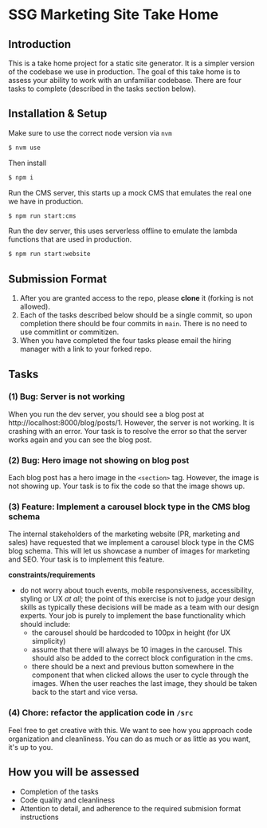 # SSG Marketing Site Take Home

## Introduction

This is a take home project for a static site generator. It is a simpler version of the codebase we use in production. The goal of this take home is to assess your ability to work with an unfamiliar codebase. There are four tasks to complete (described in the tasks section below).

## Installation & Setup

Make sure to use the correct node version via `nvm`

```bash
$ nvm use
```

Then install

```bash
$ npm i
```

Run the CMS server, this starts up a mock CMS that emulates the real one we have in production.

```bash
$ npm run start:cms
```

Run the dev server, this uses serverless offline to emulate the lambda functions that are used in production.

```bash
$ npm run start:website
```

## Submission Format

1. After you are granted access to the repo, please **clone** it (forking is not allowed).
2. Each of the tasks described below should be a single commit, so upon completion there should be four commits in `main`. There is no need to use commitlint or commitizen.
3. When you have completed the four tasks please email the hiring manager with a link to your forked repo.

## Tasks

### (1) Bug: Server is not working

When you run the dev server, you should see a blog post at http://localhost:8000/blog/posts/1. However, the server is not working. It is crashing with an error. Your task is to resolve the error so that the server works again and you can see the blog post.

### (2) Bug: Hero image not showing on blog post

Each blog post has a hero image in the `<section>` tag. However, the image is not showing up. Your task is to fix the code so that the image shows up.

### (3) Feature: Implement a carousel block type in the CMS blog schema

The internal stakeholders of the marketing website (PR, marketing and sales) have requested that we implement a carousel block type in the CMS blog schema. This will let us showcase a number of images for marketing and SEO. Your task is to implement this feature.

**constraints/requirements**

- do not worry about touch events, mobile responsiveness, accessibility, styling or UX _at all_; the point of this exercise is not to judge your design skills as typically these decisions will be made as a team with our design experts. Your job is purely to implement the base functionality which should include:
  - the carousel should be hardcoded to 100px in height (for UX simplicity)
  - assume that there will always be 10 images in the carousel. This should also be added to the correct block configuration in the cms.
  - there should be a next and previous button somewhere in the component that when clicked allows the user to cycle through the images. When the user reaches the last image, they should be taken back to the start and vice versa.

### (4) Chore: refactor the application code in `/src`

Feel free to get creative with this. We want to see how you approach code organization and cleanliness. You can do as much or as little as you want, it's up to you.

## How you will be assessed

- Completion of the tasks
- Code quality and cleanliness
- Attention to detail, and adherence to the required submision format instructions

